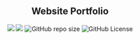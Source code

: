 <div align="center">
  <h2>Website Portfolio</h2>
  <img src="https://img.shields.io/github/last-commit/Hi-Tech-Mechanic/Hi-Tech-Mechanic.github.io"> <img src="https://img.shields.io/github/commit-activity/w/Hi-Tech-Mechanic/Hi-Tech-Mechanic.github.io"> <img alt="GitHub repo size" src="https://img.shields.io/github/repo-size/Hi-Tech-Mechanic/Hi-Tech-Mechanic.github.io"> <img alt="GitHub License" src="https://img.shields.io/github/license/Hi-Tech-Mechanic/Hi-Tech-Mechanic.github.io">
</div>
